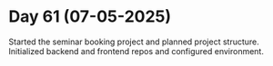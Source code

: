# Day 61 (07-05-2025)
Started the seminar booking project and planned project structure.
Initialized backend and frontend repos and configured environment.
